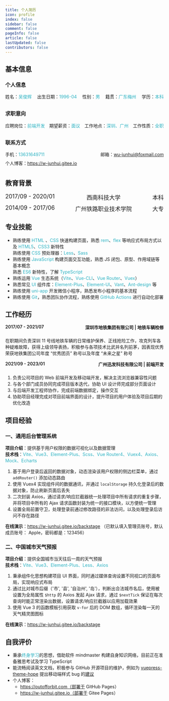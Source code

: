 ```yaml
---
title: 个人简历
icon: profile
index: false
sidebar: false
comment: false
pageInfo: false
article: false
lastUpdated: false
contributors: false
---
```


<Circle></Circle>

<script setup lang="ts">
import Circle from "@Circle";
</script>

## 基本信息

### 个人信息

  <div class="person">
    <div>姓名：<span>吴俊辉</span></div>
     <div>出生日期：<span>1996-04</span></div>
    <div>性别：<span>男</span></div>
    <div>籍贯：<span>广东梅州</span></div>
    <div>学历：<span>本科</span></div>
  </div>

### 求职意向

  <div class="person">
    <div>应聘岗位：<span>前端开发</span></div>
     <div>期望薪资：<span>面议</span></div>
    <div>工作地点：<span>深圳、广州</span></div>
    <div>工作性质：<span>全职</span></div>
  </div>

### 联系方式

  <div class="person contact">
    <div>手机：<span>13631649711</span></div>
     <div>邮箱：<a href="mailto:wu-junhui@foxmail.com" target="_black">wu-junhui@foxmail.com</a></div>
    <div>个人博客：<a href="https://w-junhui.gitee.io" target="_black">https://w-junhui.gitee.io</a></div>
  </div>

## 教育背景

  <div class="education">
    <span>2017/09 - 2020/01</span>
    <span>西南科技大学</span>
    <span>本科</span>
  </div>

  <div class="education">
    <span>2014/09 - 2017/06</span>
    <span>广州铁路职业技术学院</span>
    <span>大专</span>
  </div>

## 专业技能

<i></i>

- 熟练使用 <i>HTML</i> 、<i>CSS</i> 快速构建页面，熟悉 <i>rem</i>、<i>flex</i> 等响应式布局方式以及 <i>HTML5</i>、<i>CSS3</i> 新特性  
  熟练使用 <i>CSS</i> 预处理器：<i>Less</i>、<i>Sass</i>
- 熟练使用 <i>JavaScript</i> 构建页面交互功能，熟悉 JS 闭包、原型、作用域链等基本概念  
  熟悉 <i>ES6</i> 新特性，了解 <i>TypeScript</i>
- 熟练运用 <i>Vue</i> 生态系统（<i>Vite</i>、<i>Vue-CLI</i>、<i>Vue Router</i>、<i>Vuex</i>）
- 熟悉常见 <i>UI</i> 组件库：<i>Element-Plus</i>、<i>Element-UI</i>、<i>Vant</i>、<i>Ant-design</i> 等
- 熟练使用 <i>uni-app</i> 开发微信小程序，熟悉发布小程序的基本流程
- 熟练使用 <i>Git</i>，熟悉团队协作流程，熟练使用 <i>GitHub Actions</i> 进行自动化部署

## 工作经历

  <div class="person work">
    <div>2017/07 - 2021/07</div>
     <div>深圳市地铁集团有限公司 | 地铁车辆检修</div>
  </div>
 
  在职期间负责深圳 11 号线地铁车辆的日常维护保养、正线抢险工作，攻克列车各种疑难故障，获得上级领导表扬，积极参与各项技术比武并名列前茅，因表现优秀荣获地铁集团公司年度 “优秀团员” 称号以及年度 “未来之星” 称号


  <div class="person work">
    <div>2021/09 - 2023/01</div>
     <div>广州迅发科技有限公司 | 前端开发</div>
  </div>

1. 负责公司项目的 Web 前端开发及移动端开发，解决主流浏览器兼容性问题<br/> 
2. 与各个部门成员协同完成项目版本迭代，协助 UI 设计师完成部分页面设计<br/> 
3. 与后端开发工程师协作，完成前端数据绑定，操作交互<br/> 
4. 协助项目经理完成对项目前端界面的设计，提升项目的用户体验及项目后期的优化改造

## 项目经验

### 一、通用后台管理系统

**项目介绍**：提供基于用户权限的数据可视化以及数据管理  
**技术栈**：<i>Vite、Vue3、Element-Plus、Scss、Vue Router4、Vuex4、Axios、Mock、Echarts</i>

1. 基于用户登录后返回的数据对象，动态渲染该用户权限的侧边栏菜单，通过 `addRouter()` 添加动态路由
2. 使用 Vuex4 实现组件间的数据通讯，并通过 `localStorage` 持久化登录后的数据对象，防止刷新页面后丢失
3. 二次封装 Axios，通过请求/响应拦截器统一处理项目中所有请求的重复步骤，并将项目中所有的 Ajax 请求函数封装为统一的接口模块，以方便统一管理
4. 设置全局前置守卫，处理登录前通过修改路径的非法访问，以及处理登录后访问不存在路径

**在线演示**：https://w-junhui.gitee.io/backstage （已默认填入管理员账号，默认成员账号： Apple，密码都是：123456）

### 二、中国城市天气预报

**项目介绍**：提供全国城市当天往后一周的天气预报  
**技术栈**：<i>Vite、Vue3、Element-Plus、Less、Axios</i> 

1. 秉承组件化思想构建项目 UI 界面，同时通过媒体查询设置不同视口的页面布局，实现响应式布局
2. 通过比对城市后缀（'市', '县', '自治州', '岛'），判断出合法城市名后，使用被设置为全局属性 `$http` 的 Axios 发起 Ajax 请求，通过 `$nextTick` 保证在每次查询时能正常渲染出数据，设置请求/响应拦截器以应用加载效果
3. 使用 Vue 3 的函数模板引用获取 `v-for` 后的 DOM 数组，循环渲染每一天的天气精灵图图标

**在线演示**：https://w-junhui.gitee.io/backstage 

## 自我评价

- 秉承<i>终身学习</i>的思想，借助软件 mindmaster 构建自身知识网络，目前正在准备雅思考试及学习 TypeScript
- 能流畅阅读英文文档，积极参与 GitHub 开源项目的维护，例如为 [vuepress-theme-hope](https://github.com/vuepress-theme-hope/vuepress-theme-hope) 提出移动端样式 bug 的[建议](https://github.com/vuepress-theme-hope/vuepress-theme-hope/issues/2031)
- 个人博客：
  - https://outofforbit.com（部署于 GitHub Pages）
  - https://w-junhui.gitee.io（部署于 Gitee Pages）

<style lang="scss">
.person {
  display: flex;
  justify-content: space-between;
  flex-wrap: wrap;

  div {
    margin-bottom: 8px;
     span{
        color:#2cb2c2;
      }
  }
}
.education {
  margin-bottom: 10px;
  display: flex;
  justify-content: space-between;
  font-size: 18px;
  flex-wrap: wrap;
}
.work{
  margin-top:15px;
  font-weight:600;
}
@media (max-width: 719px) {
  .education {
    span:first-child {
      width: 100%;
    }
  }
  .person {
    div {
      width: 50%;

    }
    div:nth-child(even){
      text-align:right;
    }
  }
  .contact,.work{
    div {
      width: 100%;

    }
    div:nth-child(even){
      text-align:left;
    }
  }

}
i{
  font-style:normal;
  color:#2cb2c2;
}
</style>

